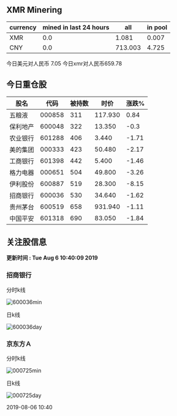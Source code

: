 ## XMR Minering

|currency|mined in last 24 hours|all|in pool|
|---|---|---|---|
|XMR|0.0|1.081|0.007|
|CNY|0.0|713.003|4.725|

今日美元对人民币 7.05	今日xmr对人民币659.78


## 今日重仓股 

|股名|代码|被持数|时价|涨跌%|
|---|---|---|---|---|
|五粮液|000858|311|117.930|0.84|
|保利地产|600048|322|13.350|-0.3|
|农业银行|601288|406|3.440|-1.71|
|美的集团|000333|423|50.480|-2.17|
|工商银行|601398|442|5.400|-1.46|
|格力电器|000651|504|49.800|-3.26|
|伊利股份|600887|519|28.300|-8.15|
|招商银行|600036|530|34.640|-1.62|
|贵州茅台|600519|658|931.940|-1.11|
|中国平安|601318|690|83.050|-1.84|

## 关注股信息
**更新时间 : Tue Aug  6 10:40:09 2019**
### 招商银行 
分时k线

![600036min](http://image.sinajs.cn/newchart/min/n/sh600036.gif)

日k线

![600036day](http://image.sinajs.cn/newchart/daily/n/sh600036.gif)

### 京东方Ａ 
分时k线

![000725min](http://image.sinajs.cn/newchart/min/n/sz000725.gif)

日k线

![000725day](http://image.sinajs.cn/newchart/daily/n/sz000725.gif)

2019-08-06 10:40